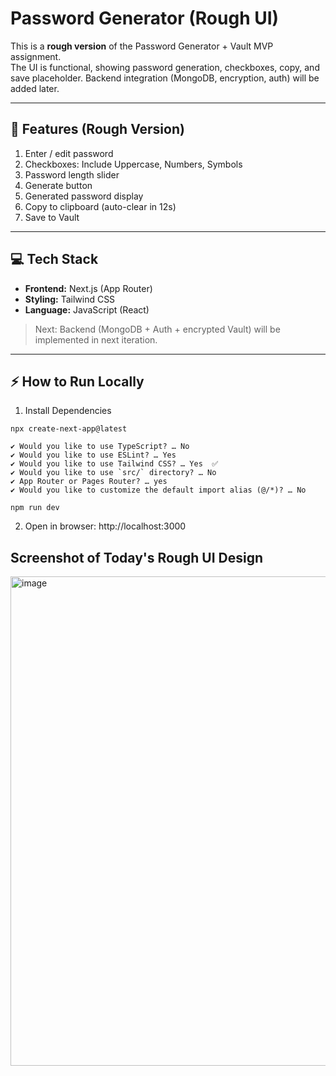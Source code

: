# Password Generator (Rough UI)

This is a **rough version** of the Password Generator + Vault MVP assignment.  
The UI is functional, showing password generation, checkboxes, copy, and save placeholder. Backend integration (MongoDB, encryption, auth) will be added later.

---

## 🚀 Features (Rough Version)

1. Enter / edit password  
2. Checkboxes: Include Uppercase, Numbers, Symbols  
3. Password length slider  
4. Generate button  
5. Generated password display  
6. Copy to clipboard (auto-clear in 12s)  
7. Save to Vault 

---

## 💻 Tech Stack

- **Frontend:** Next.js (App Router)  
- **Styling:** Tailwind CSS  
- **Language:** JavaScript (React)

> Next: Backend (MongoDB + Auth + encrypted Vault) will be implemented in next iteration.

---

## ⚡ How to Run Locally

1. Install Dependencies
```
npx create-next-app@latest
```
```
✔ Would you like to use TypeScript? … No
✔ Would you like to use ESLint? … Yes
✔ Would you like to use Tailwind CSS? … Yes  ✅
✔ Would you like to use `src/` directory? … No 
✔ App Router or Pages Router? … yes
✔ Would you like to customize the default import alias (@/*)? … No
```
```
npm run dev
```
2. Open in browser: http://localhost:3000

## Screenshot of Today's Rough UI Design
<img width="1808" height="783" alt="image" src="https://github.com/user-attachments/assets/19cd2aa7-4a52-46d5-930b-109c7c783286" />

